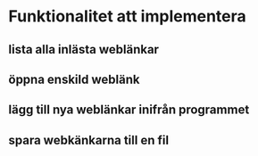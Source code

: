 # Funktionalitet att implementera

## lista alla inlästa weblänkar

## öppna enskild weblänk

## lägg till nya weblänkar inifrån programmet

## spara webkänkarna till en fil